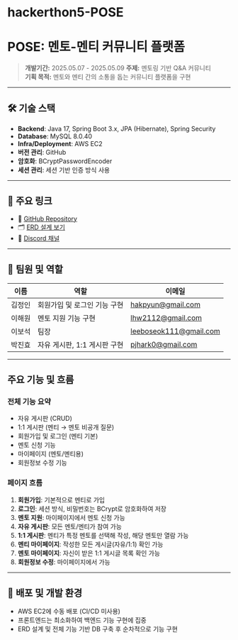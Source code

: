# hackerthon5-POSE

# POSE: 멘토-멘티 커뮤니티 플랫폼

> **개발기간:** 2025.05.07 - 2025.05.09
> **주제:** 멘토링 기반 Q&A 커뮤니티  
> **기획 목적:** 멘토와 멘티 간의 소통을 돕는 커뮤니티 플랫폼을 구현

---

## 🛠️ 기술 스택

- **Backend**: Java 17, Spring Boot 3.x, JPA (Hibernate), Spring Security
- **Database**: MySQL 8.0.40
- **Infra/Deployment**: AWS EC2
- **버전 관리**: GitHub
- **암호화**: BCryptPasswordEncoder
- **세션 관리**: 세션 기반 인증 방식 사용

---

## 🔗 주요 링크

- 📌 [GitHub Repository](https://github.com/Kernel360/hackerthon5-POSE)
- 🗂️ [ERD 설계 보기](https://www.erdcloud.com/d/k2Cva5kyosT4Nk6x9)
- 💬 [Discord 채널](https://discord.gg/qfmHZAXa)

---

## 👤 팀원 및 역할

| 이름   | 역할                             | 이메일                    |
|--------|----------------------------------|---------------------------|
| 김정인 | 회원가입 및 로그인 기능 구현     | hakpyun@gmail.com         |
| 이해원 | 멘토 지원 기능 구현              | lhw2112@gmail.com         |
| 이보석 | 팀장     | leeboseok111@gmail.com    |
| 박진효 | 자유 게시판, 1:1 게시판 구현     | pjhark0@gmail.com         |

---

## 주요 기능 및 흐름

### 전체 기능 요약

- 자유 게시판 (CRUD)
- 1:1 게시판 (멘티 → 멘토 비공개 질문)
- 회원가입 및 로그인 (멘티 기본)
- 멘토 신청 기능
- 마이페이지 (멘토/멘티용)
- 회원정보 수정 기능

### 페이지 흐름

1. **회원가입**: 기본적으로 멘티로 가입
2. **로그인**: 세션 방식, 비밀번호는 BCrypt로 암호화하여 저장
3. **멘토 지원**: 마이페이지에서 멘토 신청 가능
4. **자유 게시판**: 모든 멘토/멘티가 참여 가능
5. **1:1 게시판**: 멘티가 특정 멘토를 선택해 작성, 해당 멘토만 열람 가능
6. **멘티 마이페이지**: 작성한 모든 게시글(자유/1:1) 확인 가능
7. **멘토 마이페이지**: 자신이 받은 1:1 게시글 목록 확인 가능
8. **회원정보 수정**: 마이페이지에서 가능

---

## 🚀 배포 및 개발 환경

- AWS EC2에 수동 배포 (CI/CD 미사용)
- 프론트엔드는 최소화하여 백엔드 기능 구현에 집중
- ERD 설계 및 전체 기능 기반 DB 구축 후 순차적으로 기능 구현
